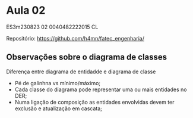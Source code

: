 # Aula 02

 ES3m230823 02 0040482222015 CL

 Repositório: https://github.com/h4mn/fatec_engenharia/

## Observações sobre o diagrama de classes

Diferença entre diagrama de entidadde e diagrama de classe
- Pé de galinhna vs mínimo/máximo;
- Cada classe do diagrama pode representar uma ou mais entidades no DER;
- Numa ligação de composição as entidades envolvidas devem ter exclusão e atualização em cascata;